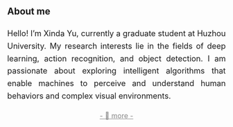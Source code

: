 <h2 style="margin: 2px 0px -10px;">
  <a href="./about.html" style="text-decoration: none; color: inherit;">About me</a>
</h2>
<br>
<div style="font-size: 18px; line-height: 1.6; text-align: justify;">
  <p>
    Hello! I’m Xinda Yu, currently a graduate student at Huzhou University.
    My research interests lie in the fields of deep learning, action recognition, and object detection.
    I am passionate about exploring intelligent algorithms that enable machines to perceive and understand human behaviors and complex visual environments.
  </p>
  <p style="font-size: 16px; text-align: center; margin-bottom: 0px;">
    <a href="./about.html" style="text-decoration: underline; color: #888;">
      - 🔺 more -
    </a>
  </p>
</div>
